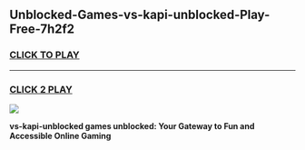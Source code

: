 
## Unblocked-Games-vs-kapi-unblocked-Play-Free-7h2f2
<h3>
<a href="https://premium76.site?title=vs-kapi-unblocked&ref=10A">CLICK TO PLAY</a></h3>
<hr>

<h3>
<a href="https://premium76.site?title=vs-kapi-unblocked&ref=10A">CLICK 2 PLAY</a>
  
</h3>

<a href="https://premium76.site?title=vs-kapi-unblocked&ref=10A"><img src="https://clearcache.store/games.png"></a>


**vs-kapi-unblocked games unblocked: Your Gateway to Fun and Accessible Online Gaming**

